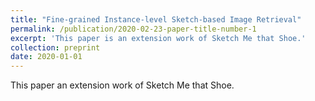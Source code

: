 ```yaml
---
title: "Fine-grained Instance-level Sketch-based Image Retrieval"
permalink: /publication/2020-02-23-paper-title-number-1
excerpt: 'This paper is an extension work of Sketch Me that Shoe.'
collection: preprint
date: 2020-01-01
---
```

This paper an extension work of Sketch Me that Shoe.
